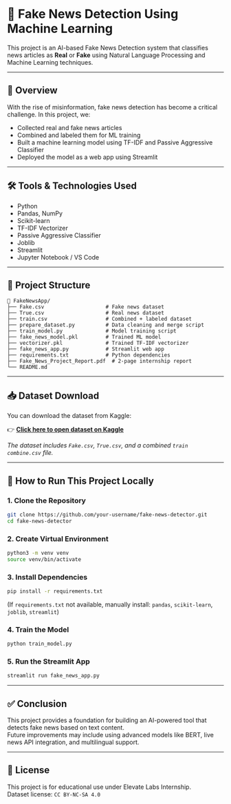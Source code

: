 # 📰 Fake News Detection Using Machine Learning

This project is an AI-based Fake News Detection system that classifies news articles as **Real** or **Fake** using Natural Language Processing and Machine Learning techniques.

---

## 📌 Overview

With the rise of misinformation, fake news detection has become a critical challenge. In this project, we:
- Collected real and fake news articles
- Combined and labeled them for ML training
- Built a machine learning model using TF-IDF and Passive Aggressive Classifier
- Deployed the model as a web app using Streamlit

---

## 🛠️ Tools & Technologies Used

- Python
- Pandas, NumPy
- Scikit-learn
- TF-IDF Vectorizer
- Passive Aggressive Classifier
- Joblib
- Streamlit
- Jupyter Notebook / VS Code

---

## 📂 Project Structure

```
📁 FakeNewsApp/
├── Fake.csv                    # Fake news dataset
├── True.csv                    # Real news dataset
├── train.csv                   # Combined + labeled dataset
├── prepare_dataset.py          # Data cleaning and merge script
├── train_model.py              # Model training script
├── fake_news_model.pkl         # Trained ML model
├── vectorizer.pkl              # Trained TF-IDF vectorizer
├── fake_news_app.py            # Streamlit web app
├── requirements.txt            # Python dependencies
├── Fake_News_Project_Report.pdf  # 2-page internship report
└── README.md
```

---

## 📥 Dataset Download

You can download the dataset from Kaggle:

👉 [**Click here to open dataset on Kaggle**](https://www.kaggle.com/datasets/vishalpancham/fake-news-detector-ai-project )

_The dataset includes `Fake.csv`, `True.csv`, and a combined `train combine.csv` file._

---

## 🚀 How to Run This Project Locally

### 1. Clone the Repository

```bash
git clone https://github.com/your-username/fake-news-detector.git
cd fake-news-detector
```

### 2. Create Virtual Environment

```bash
python3 -m venv venv
source venv/bin/activate
```

### 3. Install Dependencies

```bash
pip install -r requirements.txt
```

(If `requirements.txt` not available, manually install: `pandas`, `scikit-learn`, `joblib`, `streamlit`)

### 4. Train the Model

```bash
python train_model.py
```

### 5. Run the Streamlit App

```bash
streamlit run fake_news_app.py
```

---

## ✅ Conclusion

This project provides a foundation for building an AI-powered tool that detects fake news based on text content.  
Future improvements may include using advanced models like BERT, live news API integration, and multilingual support.

---

## 📄 License

This project is for educational use under Elevate Labs Internship.  
Dataset license: `CC BY-NC-SA 4.0`
